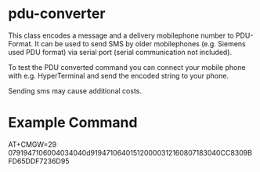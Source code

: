 pdu-converter
=============
This class encodes a message and a delivery mobilephone number to PDU-Format. It can be used to send SMS by older mobilephones (e.g. Siemens used PDU format) via serial port (serial communication not included).

To test the PDU converted command you can connect your mobile phone with e.g. HyperTerminal and send the encoded string to your phone.

Sending sms may cause additional costs.

Example Command
=============
AT+CMGW=29
0791947106004034040d919471064015120000312160807183040CC8309BFD65DDF7236D95
